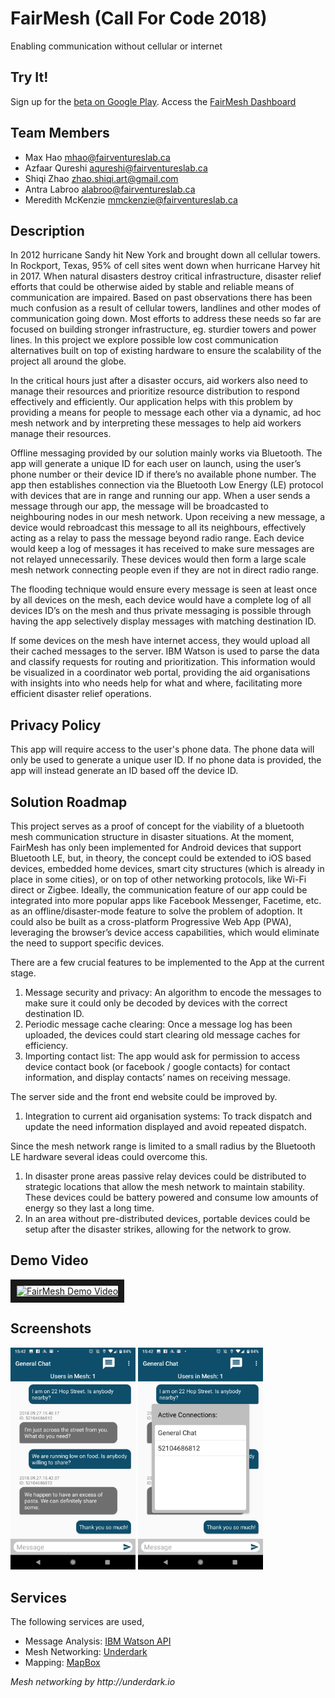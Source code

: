# FairMesh (Call For Code 2018)

Enabling communication without cellular or internet

## Try It!

Sign up for the [beta on Google Play](https://play.google.com/apps/testing/com.fairmesh.mhao.meshnetwork).
Access the [FairMesh Dashboard](https://fairmesh-dashboard.mybluemix.net/)

## Team Members

- Max Hao <mhao@fairventureslab.ca>
- Azfaar Qureshi <aqureshi@fairventureslab.ca>
- Shiqi Zhao <zhao.shiqi.art@gmail.com>
- Antra Labroo <alabroo@fairventureslab.ca>
- Meredith McKenzie <mmckenzie@fairventureslab.ca>

## Description

In 2012 hurricane Sandy hit New York and brought down all cellular towers. In Rockport, Texas, 95% of cell sites went down when hurricane Harvey hit in 2017. When natural disasters destroy critical infrastructure, disaster relief efforts that could be otherwise aided by stable and reliable means of communication are impaired. Based on past observations there has been much confusion as a result of cellular towers, landlines and other modes of communication going down. Most efforts to address these needs so far are focused on building stronger infrastructure, eg. sturdier towers and power lines. In this project we explore possible low cost communication alternatives built on top of existing hardware to ensure the scalability of the project all around the globe. 

In the critical hours just after a disaster occurs, aid workers also need to manage their resources and prioritize resource distribution to respond effectively and efficiently. Our application helps with this problem by providing a means for people to message each other via a dynamic, ad hoc mesh network and by interpreting these messages to help aid workers manage their resources.

Offline messaging provided by our solution mainly works via Bluetooth. The app will generate a unique ID for each user on launch, using the user’s phone number or their device ID if there’s no available phone number. The app then establishes connection via the Bluetooth Low Energy (LE) protocol with devices that are in range and running our app. When a user sends a message through our app, the message will be broadcasted to neighbouring nodes in our mesh network. Upon receiving a new message, a device would rebroadcast this message to all its neighbours, effectively acting as a relay to pass the message beyond radio range. Each device would keep a log of messages it has received to make sure messages are not relayed unnecessarily. These devices would then form a large scale mesh network connecting people even if they are not in direct radio range. 

The flooding technique would ensure every message is seen at least once by all devices on the mesh, each device would have a complete log of all devices ID’s on the mesh and thus private messaging is possible through having the app selectively display messages with matching destination ID. 

If some devices on the mesh have internet access, they would upload all their cached messages to the server. IBM Watson is used to parse the data and classify requests for routing and prioritization. This information would be visualized in a coordinator web portal, providing the aid organisations with insights into who needs help for what and where, facilitating more efficient disaster relief operations. 

## Privacy Policy

This app will require access to the user's phone data. The phone data will only be used to generate a unique user ID. If no phone data is provided, the app will instead generate an ID based off the device ID.

## Solution Roadmap

This project serves as a proof of concept for the viability of a bluetooth mesh communication structure in disaster situations. At the moment, FairMesh has only been implemented for Android devices that support Bluetooth LE, but, in theory, the concept could be extended to iOS based devices, embedded home devices, smart city structures (which is already in place in some cities), or on top of other networking protocols, like Wi-Fi direct or Zigbee. Ideally, the communication feature of our app could be integrated into more popular apps like Facebook Messenger, Facetime, etc. as an offline/disaster-mode feature to solve the problem of adoption. It could also be built as a cross-platform Progressive Web App (PWA), leveraging the browser’s device access capabilities, which would eliminate the need to support specific devices.

There are a few crucial features to be implemented to the App at the current stage. 
1. Message security and privacy: An algorithm to encode the messages to make sure it could only be decoded by devices with the correct destination ID. 
1. Periodic message cache clearing: Once a message log has been uploaded, the devices could start clearing old message caches for efficiency. 
1. Importing contact list: The app would ask for permission to access device contact book (or facebook / google contacts) for contact information, and display contacts’ names on receiving message. 

The server side and the front end website could be improved by. 
1. Integration to current aid organisation systems: To track dispatch and update the need information displayed and avoid repeated dispatch. 

Since the mesh network range is limited to a small radius by the Bluetooth LE hardware several ideas could overcome this.
1. In disaster prone areas passive relay devices could be distributed to strategic locations that allow the mesh network to maintain stability.  These devices could be battery powered and consume low amounts of energy so they last a long time.
1. In an area without pre-distributed devices, portable devices could be setup after the disaster strikes, allowing for the network to grow.


## Demo Video
<a href="http://www.youtube.com/watch?feature=player_embedded&v=XNhBIj2UFAk
" target="_blank"><img src="http://img.youtube.com/vi/XNhBIj2UFAk/0.jpg" 
alt="FairMesh Demo Video" width="240" height="180" border="10" /></a>

## Screenshots
<img src="Screenshot2.png" alt="Screenshot2" width="200"/>
<img src="Screenshot1.png" alt="Screenshot1" width="200"/>

## Services

The following services are used,

- Message Analysis: [IBM Watson API](https://www.ibm.com/watson/developer/)
- Mesh Networking: [Underdark](http://underdark.io) 
- Mapping: [MapBox](https://www.mapbox.com/)

_Mesh networking by http://underdark.io_
